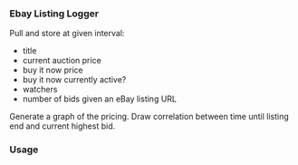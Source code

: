 ### Ebay Listing Logger

Pull and store at given interval:
- title
- current auction price
- buy it now price
- buy it now currently active?
- watchers
- number of bids
given an eBay listing URL

Generate a graph of the pricing.
Draw correlation between time until listing end and current highest bid.

### Usage
